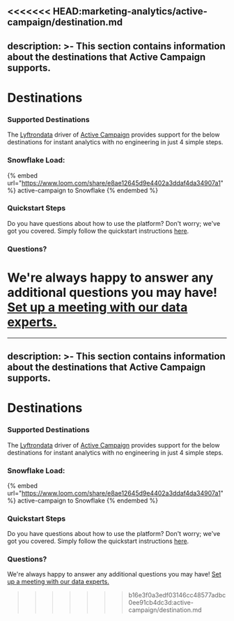 <<<<<<< HEAD:marketing-analytics/active-campaign/destination.md
---
description: >-
    This section contains information about the destinations that Active Campaign
    supports.
---

# Destinations

### Supported Destinations

The [Lyftrondata](https://www.lyftrondata.com/) driver of [Active Campaign](https://www.lyftrondata.com/integration/marketing-analytics/active-campaign/) provides support for the below destinations for instant analytics with no engineering in just 4 simple steps.

### Snowflake Load:

{% embed url="https://www.loom.com/share/e8ae12645d9e4402a3ddaf4da34907a1" %}
active-campaign to Snowflake
{% endembed %}

### Quickstart Steps

Do you have questions about how to use the platform? Don't worry; we've got you covered. Simply follow the quickstart instructions [here](../../../quickstart-steps.md).

### Questions? <a href="#questions" id="questions"></a>

We're always happy to answer any additional questions you may have! [Set up a meeting with our data experts.](https://www.lyftrondata.com/book-a-meeting/)
=======
---
description: >-
    This section contains information about the destinations that Active Campaign
    supports.
---

# Destinations

### Supported Destinations

The [Lyftrondata](https://www.lyftrondata.com/) driver of [Active Campaign](https://www.lyftrondata.com/integration/marketing-analytics/active-campaign/) provides support for the below destinations for instant analytics with no engineering in just 4 simple steps.

### Snowflake Load:

{% embed url="https://www.loom.com/share/e8ae12645d9e4402a3ddaf4da34907a1" %}
active-campaign to Snowflake
{% endembed %}

### Quickstart Steps

Do you have questions about how to use the platform? Don't worry; we've got you covered. Simply follow the quickstart instructions [here](../../../quickstart-steps.md).

### Questions? <a href="#questions" id="questions"></a>

We're always happy to answer any additional questions you may have! [Set up a meeting with our data experts.](https://www.lyftrondata.com/book-a-meeting/)
>>>>>>> b16e3f0a3edf03146cc48577adbc0ee91cb4dc3d:active-campaign/destination.md
